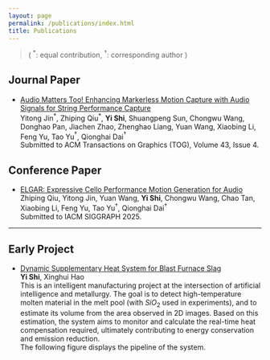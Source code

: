 ```yaml
---
layout: page
permalink: /publications/index.html
title: Publications
---
```


> ( $^\ast$: equal contribution,  $^\dag$: corresponding author )

## Journal Paper

- [Audio Matters Too! Enhancing Markerless Motion Capture with Audio Signals for String Performance Capture](https://dl.acm.org/doi/abs/10.1145/3658235)<br><img title="" src="https://shiyi099.github.io/Billion.github.io/images/publications/SPD.jpg" alt="" data-align="inline">Yitong Jin$^\ast$, Zhiping Qiu$^\ast$, **Yi Shi**, Shuangpeng Sun, Chongwu Wang, Donghao Pan, Jiachen Zhao, Zhenghao Liang, Yuan Wang, Xiaobing Li, Feng Yu, Tao Yu$^\dag$, Qionghai Dai$^\dag$<br>Submitted to ACM Transactions on Graphics (TOG), Volume 43, Issue 4.<br>

## Conference Paper

- [ELGAR:  Expressive Cello Performance Motion Generation for Audio](https://dl.acm.org/doi/10.1145/3721238.3730756)<br><img title="" src="https://shiyi099.github.io/Billion.github.io/images/publications/ELGAR.jpg" alt="" data-align="inline">Zhiping Qiu, Yitong Jin, Yuan Wang, **Yi Shi**, Chongwu Wang, Chao Tan, Xiaobing Li, Feng Yu, Tao Yu$^\dag$, Qionghai Dai$^\dag$<br>Submitted to IACM SIGGRAPH 2025.<br>

---

## Early Project

- [Dynamic Supplementary Heat System for Blast Furnace Slag](https://newstest.ncst.edu.cn/col/1393558054724/2020/12/28/1609148866922.html)<br><img title="" src="https://shiyi099.github.io/Billion.github.io/images/publications/ChiLunTechnology.png" alt="" data-align="inline">**Yi Shi**, Xinghui Hao<br>
  This is an intelligent manufacturing project at the intersection of artificial intelligence and metallurgy. The goal is to detect high-temperature molten material in the melt pool (with $SiO_2$ used in experiments), and to estimate its volume from the area observed in 2D images. Based on this estimation, the system aims to monitor and calculate the real-time heat compensation required, ultimately contributing to energy conservation and emission reduction.<br>
  The following figure displays the pipeline of the system.<br><img title="" src="https://shiyi099.github.io/Billion.github.io/images/publications/ChiLunTechnologyTeaser.jpg" alt="" data-align="inline">
